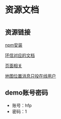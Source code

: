 # 资源文档
# <!-- HX中预览方式：点击右上角预览下载内置浏览器-->

## 资源链接
[npm安装](https://blog.csdn.net/m0_64498202/article/details/135651133?ops_request_misc=%257B%2522request%255Fid%2522%253A%252207102DC8-8525-41E9-8F45-3B95FF4DAA0F%2522%252C%2522scm%2522%253A%252220140713.130102334..%2522%257D&request_id=07102DC8-8525-41E9-8F45-3B95FF4DAA0F&biz_id=0&utm_medium=distribute.pc_search_result.none-task-blog-2~all~top_click~default-2-135651133-null-null.142^v100^pc_search_result_base6&utm_term=%E5%AE%89%E8%A3%85npm&spm=1018.2226.3001.4187)

[环信对应的文档](https://doc.easemob.com/document/applet/initialization.html)

[页面相关](https://uniapp.dcloud.net.cn/collocation/pages.html)

[地图位置消息只投在线用户](https://doc.easemob.com/document/applet/message_deliver_only_online.html)

## demo账号密码
- 账号：hfp
- 密码：1